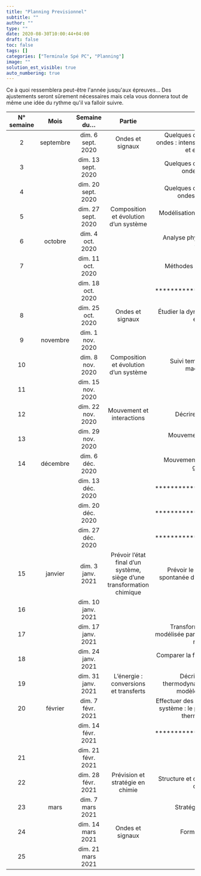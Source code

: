 ```yaml
---
title: "Planning Previsionnel"
subtitle: ""
author: ""
type: ""
date: 2020-08-30T10:00:44+04:00
draft: false
toc: false
tags: []
categories: ["Terminale Spé PC", "Planning"]
image: ""
solution_est_visible: true
auto_numbering: true
---
```


Ce à quoi ressemblera peut-être l'année jusqu'aux épreuves... Des ajustements seront sûrement nécessaires mais cela vous donnera tout de même une idée du rythme qu'il va falloir suivre.

| N° semaine | Mois | Semaine du… | Partie | Chapitre | Correspondance livre |
|:-:|:-:|:-:|:-:|:-:|:-:|
| 2 | septembre | dim. 6 sept. 2020 | Ondes et signaux | Quelques caractéristiques des ondes : intensité sonore, atténuation et effet Doppler | C17 |
| 3 |  | dim. 13 sept. 2020 |  | Quelques caractéristiques des ondes : diffraction | C18 |
| 4 |  | dim. 20 sept. 2020 |  | Quelques caractéristiques des ondes : interférences | C18 |
| 5 |  | dim. 27 sept. 2020 | Composition et évolution d’un système | Modélisation des réactions acide-base | C1 |
| 6 | octobre | dim. 4 oct. 2020 |  | Analyse physique d’un système chimique | C2 |
| 7 |  | dim. 11 oct. 2020 |  | Méthodes de suivi d’un titrage | C3 |
|  |  | dim. 18 oct. 2020 |  | *************************** |  |
| 8 |  | dim. 25 oct. 2020 | Ondes et signaux | Étudier la dynamique d’un système électrique  | C21 |
| 9 | novembre | dim. 1 nov. 2020 |  |  |  |
| 10 |  | dim. 8 nov. 2020 | Composition et évolution d’un système | Suivi temporel et évolution macroscopique | C4 |
| 11 |  | dim. 15 nov. 2020 |  |  |  |
| 12 |  | dim. 22 nov. 2020 | Mouvement et interactions  | Décrire un mouvement  | C11 et C12 |
| 13 |  | dim. 29 nov. 2020 |  | Mouvement dans un champ uniforme  | C12 |
| 14 | décembre | dim. 6 déc. 2020 |  | Mouvement dans un champ de gravitation | C13 |
|  |  | dim. 13 déc. 2020 |  | *************************** |  |
|  |  | dim. 20 déc. 2020 |  | *************************** |  |
|  |  | dim. 27 déc. 2020 |  | *************************** |  |
| 15 | janvier | dim. 3 janv. 2021 | Prévoir l’état final d’un système, siège d’une transformation chimique | Prévoir le sens de l’évolution spontanée d’un système chimique  | C6 |
| 16 |  | dim. 10 janv. 2021 |  |  |  |
| 17 |  | dim. 17 janv. 2021 |  | Transformation spontanée modélisée par une réaction d’oxydo-réduction.  | C6 |
| 18 |  | dim. 24 janv. 2021 |  | Comparer la force des acides et des bases | C7 |
| 19 |  | dim. 31 janv. 2021 | L’énergie : conversions et transferts | Décrire un système thermodynamique : exemple du modèle du gaz parfait | C15 |
| 20 | février | dim. 7 févr. 2021 |  | Effectuer des bilans d’énergie sur un système : le premier principe de la thermodynamique | C16 |
|  |  | dim. 14 févr. 2021 |  | *************************** |  |
| 21 |  | dim. 21 févr. 2021 |  |  | C16 |
| 22 |  | dim. 28 févr. 2021 | Prévision et stratégie en chimie | Structure et optimisation en chimie organique | C9 |
| 23 | mars | dim. 7 mars 2021 |  | Stratégies de synthèse | C10 |
| 24 |  | dim. 14 mars 2021 | Ondes et signaux | Former des images | C19 |
| 25 |  | dim. 21 mars 2021 |  |  |  |